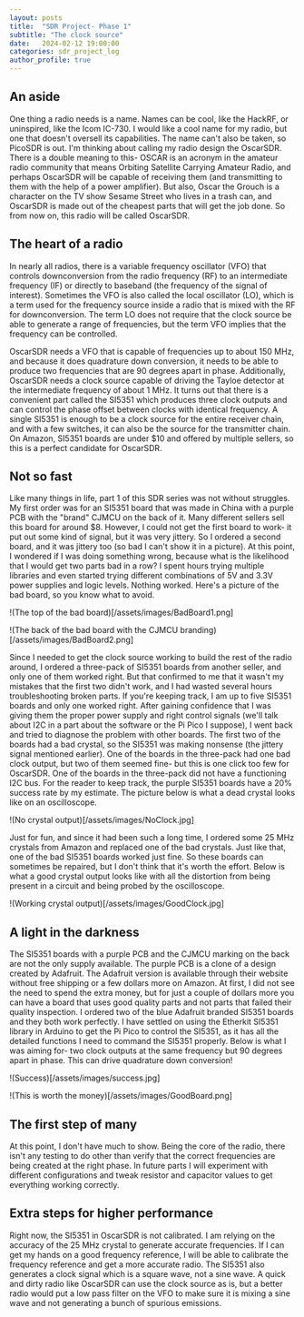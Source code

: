 ```yaml
---
layout: posts
title:  "SDR Project- Phase 1"
subtitle: "The clock source"
date:   2024-02-12 19:00:00
categories: sdr_project_log
author_profile: true
---
```


## An aside
One thing a radio needs is a name.  Names can be cool, like the HackRF, or uninspired, like the Icom IC-730.  I would like a cool name for my radio, but one that doesn't oversell its capabilities.  The name can't also be taken, so PicoSDR is out.  I'm thinking about calling my radio design the OscarSDR.  There is a double meaning to this- OSCAR is an acronym in the amateur radio community that means Orbiting Satellite Carrying Amateur Radio, and perhaps OscarSDR will be capable of receiving them (and transmitting to them with the help of a power amplifier).  But also, Oscar the Grouch is a character on the TV show Sesame Street who lives in a trash can, and OscarSDR is made out of the cheapest parts that will get the job done.  So from now on, this radio will be called OscarSDR.

## The heart of a radio
In nearly all radios, there is a variable frequency oscillator (VFO) that controls downconversion from the radio frequency (RF) to an intermediate frequency (IF) or directly to baseband (the frequency of the signal of interest).  Sometimes the VFO is also called the local oscillator (LO), which is a term used for the frequency source inside a radio that is mixed with the RF for downconversion.  The term LO does not require that the clock source be able to generate a range of frequencies, but the term VFO implies that the frequency can be controlled.

OscarSDR needs a VFO that is capable of frequencies up to about 150 MHz, and because it does quadrature down conversion, it needs to be able to produce two frequencies that are 90 degrees apart in phase.  Additionally, OscarSDR needs a clock source capable of driving the Tayloe detector at the intermediate frequency of about 1 MHz.  It turns out that there is a convenient part called the SI5351 which produces three clock outputs and can control the phase offset between clocks with identical frequency.  A single SI5351 is enough to be a clock source for the entire receiver chain, and with a few switches, it can also be the source for the transmitter chain.  On Amazon, SI5351 boards are under $10 and offered by multiple sellers, so this is a perfect candidate for OscarSDR.

## Not so fast
Like many things in life, part 1 of this SDR series was not without struggles.  My first order was for an SI5351 board that was made in China with a purple PCB with the "brand" CJMCU on the back of it.  Many different sellers sell this board for around $8.  However, I could not get the first board to work- it put out some kind of signal, but it was very jittery.  So I ordered a second board, and it was jittery too (so bad I can't show it in a picture).  At this point, I wondered if I was doing something wrong, because what is the likelihood that I would get two parts bad in a row?  I spent hours trying multiple libraries and even started trying different combinations of 5V and 3.3V power supplies and logic levels.  Nothing worked.  Here's a picture of the bad board, so you know what to avoid.

!(The top of the bad board)[/assets/images/BadBoard1.png]

!(The back of the bad board with the CJMCU branding)[/assets/images/BadBoard2.png]


Since I needed to get the clock source working to build the rest of the radio around, I ordered a three-pack of SI5351 boards from another seller, and only one of them worked right.  But that confirmed to me that it wasn't my mistakes that the first two didn't work, and I had wasted several hours troubleshooting broken parts.  If you're keeping track, I am up to five SI5351 boards and only one worked right.  After gaining confidence that I was giving them the proper power supply and right control signals (we'll talk about I2C in a part about the software or the Pi Pico I suppose), I went back and tried to diagnose the problem with other boards.  The first two of the boards had a bad crystal, so the SI5351 was making nonsense (the jittery signal mentioned earlier).  One of the boards in the three-pack had one bad clock output, but two of them seemed fine- but this is one click too few for OscarSDR.  One of the boards in the three-pack did not have a functioning I2C bus.  For the reader to keep track, the purple SI5351 boards have a 20% success rate by my estimate.  The picture below is what a dead crystal looks like on an oscilloscope.

!(No crystal output)[/assets/images/NoClock.jpg]

Just for fun, and since it had been such a long time, I ordered some 25 MHz crystals from Amazon and replaced one of the bad crystals.  Just like that, one of the bad SI5351 boards worked just fine.  So these boards can sometimes be repaired, but I don't think that it's worth the effort.  Below is what a good crystal output looks like with all the distortion from being present in a circuit and being probed by the oscilloscope.

!(Working crystal output)[/assets/images/GoodClock.jpg]

## A light in the darkness
The SI5351 boards with a purple PCB and the CJMCU marking on the back are not the only supply available.  The purple PCB is a clone of a design created by Adafruit.  The Adafruit version is available through their website without free shipping or a few dollars more on Amazon.  At first, I did not see the need to spend the extra money, but for just a couple of dollars more you can have a board that uses good quality parts and not parts that failed their quality inspection.  I ordered two of the blue Adafruit branded SI5351 boards and they both work perfectly.  I have settled on using the Etherkit SI5351 library in Arduino to get the Pi Pico to control the SI5351, as it has all the detailed functions I need to command the SI5351 properly.  Below is what I was aiming for- two clock outputs at the same frequency but 90 degrees apart in phase.  This can drive quadrature down conversion!

!(Success)[/assets/images/success.jpg]

!(This is worth the money)[/assets/images/GoodBoard.png]

## The first step of many
At this point, I don't have much to show.  Being the core of the radio, there isn't any testing to do other than verify that the correct frequencies are being created at the right phase.  In future parts I will experiment with different configurations and tweak resistor and capacitor values to get everything working correctly.

## Extra steps for higher performance
Right now, the SI5351 in OscarSDR is not calibrated. I am relying on the accuracy of the 25 MHz crystal to generate accurate frequencies.  If I can get my hands on a good frequency reference, I will be able to calibrate the frequency reference and get a more accurate radio.  The SI5351 also generates a clock signal which is a square wave, not a sine wave.  A quick and dirty radio like OscarSDR can use the clock source as is, but a better radio would put a low pass filter on the VFO to make sure it is mixing a sine wave and not generating a bunch of spurious emissions.
